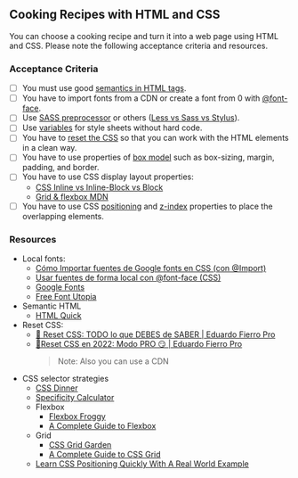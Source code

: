 ## Cooking Recipes with HTML and CSS

You can choose a cooking recipe and turn it into a web page using HTML and CSS. Please note the following acceptance criteria and resources.

### Acceptance Criteria

- [ ] You must use good [semantics in HTML tags](https://es.semrush.com/blog/html-semantico/).
- [ ] You have to import fonts from a CDN or create a font from 0 with [@font-face](https://developer.mozilla.org/en-US/docs/Web/CSS/@font-face).
- [ ] Use [SASS preprocessor](https://sass-lang.com/documentation/style-rules/) or others ([Less vs Sass vs Stylus](https://stackshare.io/stackups/less-vs-sass-vs-stylus)).
- [ ] Use [variables](https://sass-lang.com/documentation/variables/) for style sheets without hard code.
- [ ] You have to [reset the CSS](https://www.aluracursos.com/blog/reset-css-que-es-ejemplos-como-crear-y-utilizar) so that you can work with the HTML elements in a clean way.
- [ ] You have to use properties of [box model](https://web.dev/i18n/es/learn/css/box-model/) such as box-sizing, margin, padding, and border.
- [ ] You have to use CSS display layout properties:
  - [CSS Inline vs Inline-Block vs Block](https://www.samanthaming.com/pictorials/css-inline-vs-inlineblock-vs-block/)
  - [Grid & flexbox MDN](https://developer.mozilla.org/es/docs/Web/CSS/CSS_grid_layout/Relationship_of_grid_layout_with_other_layout_methods#grid_y_flexbox)
- [ ] You have to use CSS [positioning](https://css-tricks.com/almanac/properties/p/position/) and [z-index](https://css-tricks.com/css-painting-order/) properties to place the overlapping elements.

### Resources

- Local fonts:
  - [Cómo Importar fuentes de Google fonts en CSS (con @Import)](https://www.youtube.com/watch?v=O3gZbtB2tQo)
  - [Usar fuentes de forma local con @font-face (CSS)](https://www.youtube.com/watch?v=Jh9lIki-Sww)
  - [Google Fonts](https://fonts.google.com/)
  - [Free Font Utopia](https://www.fontsquirrel.com/)
- Semantic HTML
  - [HTML Quick](https://www.htmlquick.com/es/reference/tags.html)
- Reset CSS:
  - [🚨 Reset CSS: TODO lo que DEBES de SABER | Eduardo Fierro Pro](https://www.youtube.com/watch?v=Foieq2jTajE)
  - [🚀Reset CSS en 2022: Modo PRO 😏 | Eduardo Fierro Pro](https://www.youtube.com/watch?v=Foieq2jTajE)
    > Note: Also you can use a CDN
- CSS selector strategies
  - [CSS Dinner](https://flukeout.github.io/)
  - [Specificity Calculator](https://specificity.keegan.st/)
  - Flexbox
    - [Flexbox Froggy](https://flexboxfroggy.com/#es)
    - [A Complete Guide to Flexbox](https://css-tricks.com/snippets/css/a-guide-to-flexbox/)
  - Grid
    - [CSS Grid Garden](https://cssgridgarden.com/#es)
    - [A Complete Guide to CSS Grid](https://css-tricks.com/snippets/css/complete-guide-grid/)
  - [Learn CSS Positioning Quickly With A Real World Example](https://www.youtube.com/watch?v=MxEtxo_AaZ4)
